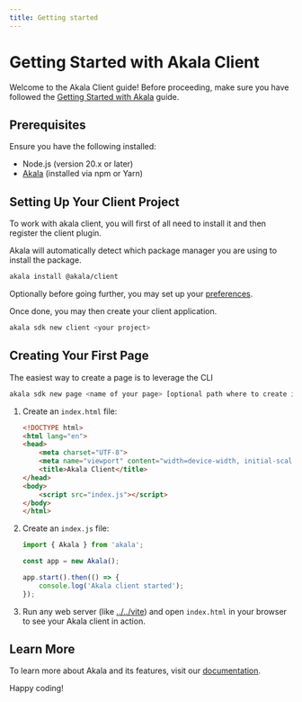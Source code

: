 ```yaml
---
title: Getting started
---
```


# Getting Started with Akala Client

Welcome to the Akala Client guide! Before proceeding, make sure you have followed the [Getting Started with Akala](../getting-started) guide.

## Prerequisites

Ensure you have the following installed:

- Node.js (version 20.x or later)
- [Akala](../getting-started) (installed via npm or Yarn)

## Setting Up Your Client Project

To work with akala client, you will first of all need to install it and then register the client plugin.

Akala will automatically detect which package manager you are using to install the package.

```bash
akala install @akala/client
```

Optionally before going further, you may set up your [preferences](preferences).

Once done, you may then create your client application.

```bash
akala sdk new client <your project>
```

## Creating Your First Page

The easiest way to create a page is to leverage the CLI

```bash
akala sdk new page <name of your page> [optional path where to create it]
```

1. Create an `index.html` file:

    ```html
    <!DOCTYPE html>
    <html lang="en">
    <head>
        <meta charset="UTF-8">
        <meta name="viewport" content="width=device-width, initial-scale=1.0">
        <title>Akala Client</title>
    </head>
    <body>
        <script src="index.js"></script>
    </body>
    </html>
    ```

2. Create an `index.js` file:

    ```javascript
    import { Akala } from 'akala';

    const app = new Akala();

    app.start().then(() => {
        console.log('Akala client started');
    });
    ```

3. Run any web server (like [../../vite](vite)) and open `index.html` in your browser to see your Akala client in action.



## Learn More

To learn more about Akala and its features, visit our [documentation](https://akala.js.org/).

Happy coding!

